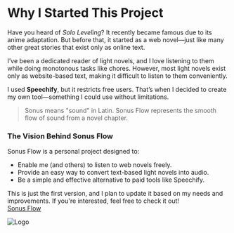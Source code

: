 # Why I Started This Project

Have you heard of *Solo Leveling*? It recently became famous due to its anime adaptation. But before that, it started as a web novel—just like many other great stories that exist only as online text.  

I’ve been a dedicated reader of light novels, and I love listening to them while doing monotonous tasks like chores. However, most light novels exist only as website-based text, making it difficult to listen to them conveniently.  

I used **Speechify**, but it restricts free users. That’s when I decided to create my own tool—something I could use without limitations.  

> Sonus means "sound" in Latin. Sonus Flow represents the smooth flow of sound from a novel chapter.

### **The Vision Behind Sonus Flow**  
Sonus Flow is a personal project designed to:   
- Enable me (and others) to listen to web novels freely.  
- Provide an easy way to convert text-based light novels into audio.  
- Be a simple and effective alternative to paid tools like Speechify.  

This is just the first version, and I plan to update it based on my needs and improvements. If you're interested, feel free to check it out!  
[Sonus Flow](https://sonus-flow-btyqk5uzaxjkwowbzrmp9h.streamlit.app/)

![Logo](/Users/raj/git_audio/Text-to-audio/logo.webp)